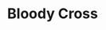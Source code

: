 ---
pid: VP69
title: Bloody Cross
location_transcription: Downtown
zipcode: 
outside_phl: 
neighborhood: 
age: 
age_range: 
instagram: 
image_file_name: VP_69.jpg
proposal_transcription: A big Cross with the Blood color stains to show what Jesus
  did for US. (Dying for our SINS).!
topic: Religion
topic_summary: '0'
type: Sculpture Statue
keywords_other: christianity, jesus, faith
credit: 
image_labels: 
twitter: 
facebook: 
permalink: "/monuments/vp69/"
layout: item-page
---